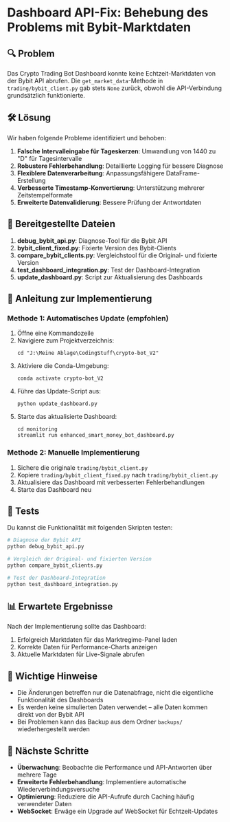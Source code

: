 # Dashboard API-Fix: Behebung des Problems mit Bybit-Marktdaten

## 🔍 Problem

Das Crypto Trading Bot Dashboard konnte keine Echtzeit-Marktdaten von der Bybit API abrufen. Die `get_market_data`-Methode in `trading/bybit_client.py` gab stets `None` zurück, obwohl die API-Verbindung grundsätzlich funktionierte.

## 🛠️ Lösung

Wir haben folgende Probleme identifiziert und behoben:

1. **Falsche Intervalleingabe für Tageskerzen**: Umwandlung von 1440 zu "D" für Tagesintervalle
2. **Robustere Fehlerbehandlung**: Detaillierte Logging für bessere Diagnose
3. **Flexiblere Datenverarbeitung**: Anpassungsfähigere DataFrame-Erstellung
4. **Verbesserte Timestamp-Konvertierung**: Unterstützung mehrerer Zeitstempelformate
5. **Erweiterte Datenvalidierung**: Bessere Prüfung der Antwortdaten

## 📂 Bereitgestellte Dateien

1. **debug_bybit_api.py**: Diagnose-Tool für die Bybit API
2. **bybit_client_fixed.py**: Fixierte Version des Bybit-Clients
3. **compare_bybit_clients.py**: Vergleichstool für die Original- und fixierte Version
4. **test_dashboard_integration.py**: Test der Dashboard-Integration
5. **update_dashboard.py**: Script zur Aktualisierung des Dashboards

## 🚀 Anleitung zur Implementierung

### Methode 1: Automatisches Update (empfohlen)

1. Öffne eine Kommandozeile
2. Navigiere zum Projektverzeichnis:
   ```
   cd "J:\Meine Ablage\CodingStuff\crypto-bot_V2"
   ```
3. Aktiviere die Conda-Umgebung:
   ```
   conda activate crypto-bot_V2
   ```
4. Führe das Update-Script aus:
   ```
   python update_dashboard.py
   ```
5. Starte das aktualisierte Dashboard:
   ```
   cd monitoring
   streamlit run enhanced_smart_money_bot_dashboard.py
   ```

### Methode 2: Manuelle Implementierung

1. Sichere die originale `trading/bybit_client.py`
2. Kopiere `trading/bybit_client_fixed.py` nach `trading/bybit_client.py`
3. Aktualisiere das Dashboard mit verbesserten Fehlerbehandlungen
4. Starte das Dashboard neu

## 🧪 Tests

Du kannst die Funktionalität mit folgenden Skripten testen:

```bash
# Diagnose der Bybit API
python debug_bybit_api.py

# Vergleich der Original- und fixierten Version
python compare_bybit_clients.py

# Test der Dashboard-Integration
python test_dashboard_integration.py
```

## 📊 Erwartete Ergebnisse

Nach der Implementierung sollte das Dashboard:

1. Erfolgreich Marktdaten für das Marktregime-Panel laden
2. Korrekte Daten für Performance-Charts anzeigen
3. Aktuelle Marktdaten für Live-Signale abrufen

## 📝 Wichtige Hinweise

- Die Änderungen betreffen nur die Datenabfrage, nicht die eigentliche Funktionalität des Dashboards
- Es werden keine simulierten Daten verwendet – alle Daten kommen direkt von der Bybit API
- Bei Problemen kann das Backup aus dem Ordner `backups/` wiederhergestellt werden

## 🔄 Nächste Schritte

- **Überwachung**: Beobachte die Performance und API-Antworten über mehrere Tage
- **Erweiterte Fehlerbehandlung**: Implementiere automatische Wiederverbindungsversuche
- **Optimierung**: Reduziere die API-Aufrufe durch Caching häufig verwendeter Daten
- **WebSocket**: Erwäge ein Upgrade auf WebSocket für Echtzeit-Updates

